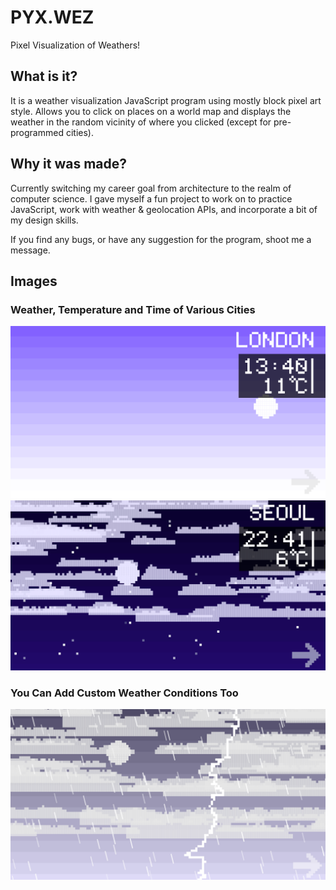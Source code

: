 # PYX.WEZ
Pixel Visualization of Weathers!

## What is it?
It is a weather visualization JavaScript program using mostly block pixel art style. Allows you to click on places on a world map and displays the weather in the random vicinity of where you clicked (except for pre-programmed cities).


## Why it was made?

Currently switching my career goal from architecture to the realm of computer science. I gave myself a fun project to work on to practice JavaScript, work with weather & geolocation APIs, and incorporate a bit of my design skills.

If you find any bugs, or have any suggestion for the program, shoot me a message.

## Images
### Weather, Temperature and Time of Various Cities
![](https://github.com/hirokazutei/PYX.WEZ/blob/master/Images/London.png)
![](https://github.com/hirokazutei/PYX.WEZ/blob/master/Images/Seoul.png)

### You Can Add Custom Weather Conditions Too
![](https://github.com/hirokazutei/PYX.WEZ/blob/master/Images/Rain.png)
